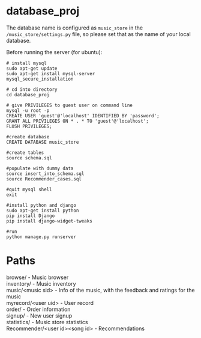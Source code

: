 # database_proj 

The database name is configured as `music_store` in the `/music_store/settings.py` file, so please set that as the name of your local database.

Before running the server (for ubuntu):
```
# install mysql
sudo apt-get update
sudo apt-get install mysql-server
mysql_secure_installation

# cd into directory
cd database_proj

# give PRIVILEGES to guest user on command line
mysql -u root -p
CREATE USER 'guest'@'localhost' IDENTIFIED BY 'password';
GRANT ALL PRIVILEGES ON * . * TO 'guest'@'localhost';
FLUSH PRIVILEGES;

#create database
CREATE DATABASE music_store

#create tables
source schema.sql

#populate with dummy data
source insert_into_schema.sql
source Recommender_cases.sql

#quit mysql shell
exit

#install python and django
sudo apt-get install python
pip install Django
pip install django-widget-tweaks

#run
python manage.py runserver

```

# Paths 

browse/ - Music browser <br>
inventory/ - Music inventory <br>
music/\<music sid\> - Info of the music, with the feedback and ratings for the music <br>
myrecord/\<user uid\> - User record <br>
order/ - Order information <br>
signup/ - New user signup <br>
statistics/ - Music store statistics <br>
Recommender/\<user id>\<song id> - Recommendations 
